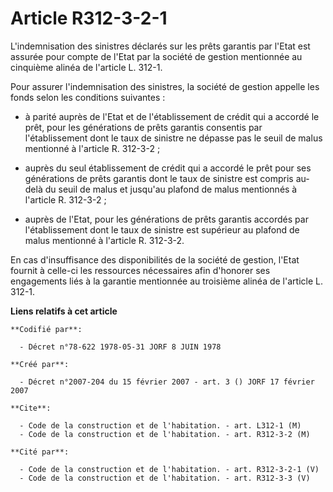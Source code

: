 # Article R312-3-2-1

L'indemnisation des sinistres déclarés sur les prêts garantis par l'Etat est assurée pour compte de l'Etat par la société de
gestion mentionnée au cinquième alinéa de l'article L. 312-1.

Pour assurer l'indemnisation des sinistres, la société de gestion appelle les fonds selon les conditions suivantes :

- à parité auprès de l'Etat et de l'établissement de crédit qui a accordé le prêt, pour les générations de prêts garantis
consentis par l'établissement dont le taux de sinistre ne dépasse pas le seuil de malus mentionné à l'article R. 312-3-2 ;

- auprès du seul établissement de crédit qui a accordé le prêt pour ses générations de prêts garantis dont le taux de
sinistre est compris au-delà du seuil de malus et jusqu'au plafond de malus mentionnés à l'article R. 312-3-2 ;

- auprès de l'Etat, pour les générations de prêts garantis accordés par l'établissement dont le taux de sinistre est
supérieur au plafond de malus mentionné à l'article R. 312-3-2.

En cas d'insuffisance des disponibilités de la société de gestion, l'Etat fournit à celle-ci les ressources nécessaires afin
d'honorer ses engagements liés à la garantie mentionnée au troisième alinéa de l'article L. 312-1.

**Liens relatifs à cet article**

	**Codifié par**:

	  - Décret n°78-622 1978-05-31 JORF 8 JUIN 1978

	**Créé par**:

	  - Décret n°2007-204 du 15 février 2007 - art. 3 () JORF 17 février 2007

	**Cite**:

	  - Code de la construction et de l'habitation. - art. L312-1 (M)
	  - Code de la construction et de l'habitation. - art. R312-3-2 (M)

	**Cité par**:

	  - Code de la construction et de l'habitation. - art. R312-3-2-1 (V)
	  - Code de la construction et de l'habitation. - art. R312-3-3 (V)
